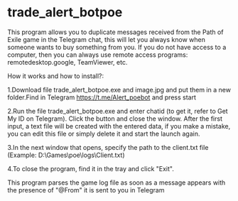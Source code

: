 # trade_alert_botpoe
This program allows you to duplicate messages received from the Path of Exile game in the Telegram chat, this will let you always know when someone wants to buy something from you. If you do not have access to a computer, then you can always use remote access programs: remotedesktop.google, TeamViewer, etc.

How it works and how to install?:

1.Download file trade_alert_botpoe.exe and image.jpg and put them in a new folder.Find in Telegram https://t.me/Alert_poebot and press start

2.Run the file trade_alert_botpoe.exe and enter chatid (to get it, refer to Get My ID on Telegram). Click the button and close the window. After the first input, a text file will be created with the entered data, if you make a mistake, you can edit this file or simply delete it and start the launch again.

3.In the next window that opens, specify the path to the client.txt file (Example: D:\Games\poe\logs\Client.txt)

4.To close the program, find it in the tray and click "Exit".

This program parses the game log file as soon as a message appears with the presence of "@From" it is sent to you in Telegram
